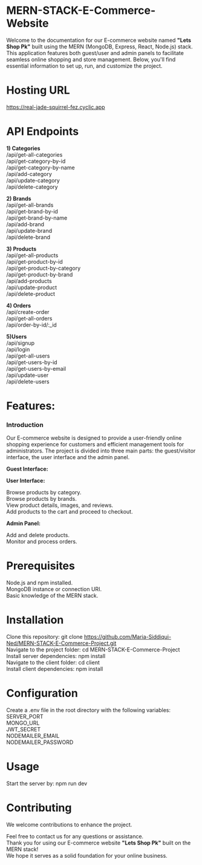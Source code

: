 # MERN-STACK-E-Commerce-Website
<p>Welcome to the documentation for our E-commerce website named <b>"Lets Shop Pk"</b> built using the MERN (MongoDB, Express, React, Node.js) stack. This application features both guest/user and admin panels to facilitate seamless online shopping and store management. Below, you'll find essential information to set up, run, and customize the project.</p>
 
 # Hosting URL
 https://real-jade-squirrel-fez.cyclic.app

# API Endpoints
<b>1) Categories</b><br>
   /api/get-all-categories<br>
   /api/get-category-by-id<br>
   /api/get-category-by-name<br>
   /api/add-category<br>
   /api/update-category<br>
   /api/delete-category<br>

 <b>2) Brands</b><br>
   /api/get-all-brands<br>
   /api/get-brand-by-id<br>
   /api/get-brand-by-name<br>
   /api/add-brand<br>
   /api/update-brand<br>
   /api/delete-brand<br>

  <b>3) Products </b><br>
   /api/get-all-products<br>
   /api/get-product-by-id<br>
   /api/get-product-by-category<br>
   /api/get-product-by-brand<br>
   /api/add-products<br>
   /api/update-product<br>
   /api/delete-product<br>

 <b>4) Orders</b><br>
   /api/create-order<br>
   /api/get-all-orders<br>
   /api/order-by-id/:_id<br>

 <b>5)Users</b><br>
   /api/signup<br>
   /api/login<br>
   /api/get-all-users<br>
   /api/get-users-by-id<br>
   /api/get-users-by-email<br>
   /api/update-user<br>
   /api/delete-users<br>  

# Features:
<h3>Introduction</h3>
<p>Our E-commerce website is designed to provide a user-friendly online shopping experience for customers and efficient management tools for administrators. The project is divided into three main parts: the guest/visitor interface, the user interface and the admin panel.</p>

<p><b>Guest Interface:</b></p>

<p><b>User Interface:</b></p>
Browse products by category.<br>
Browse products by brands.<br>
View product details, images, and reviews.<br>
Add products to the cart and proceed to checkout.<br>

<p><b>Admin Panel:</b></p>
Add and delete products.<br>
Monitor and process orders.<br>

# Prerequisites
Node.js and npm installed.<br>
MongoDB instance or connection URI.<br>
Basic knowledge of the MERN stack.<br>


# Installation
Clone this repository: git clone https://github.com/Maria-Siddiqui-Ned/MERN-STACK-E-Commerce-Project.git<br>
Navigate to the project folder: cd MERN-STACK-E-Commerce-Project<br>
Install server dependencies: npm install<br>
Navigate to the client folder: cd client<br>
Install client dependencies: npm install<br>

# Configuration
Create a .env file in the root directory with the following variables:<br>
SERVER_PORT<br>
MONGO_URL<br>
JWT_SECRET<br>
NODEMAILER_EMAIL<br>
NODEMAILER_PASSWORD<br>

# Usage
Start the server by: npm run dev<br>

# Contributing
We welcome contributions to enhance the project.<br>

Feel free to contact us for any questions or assistance.<br>
Thank you for using our E-commerce website  <b>"Lets Shop Pk"</b> built on the MERN stack!<br>
We hope it serves as a solid foundation for your online business.<br>

